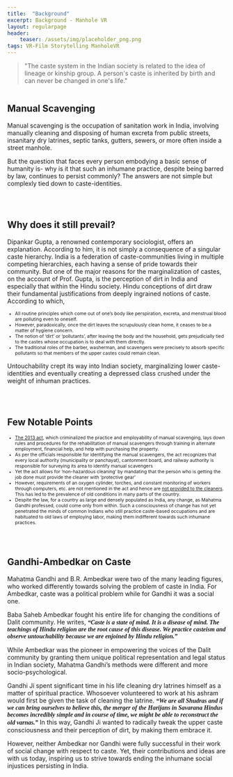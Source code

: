 ```yaml
---
title:  "Background"
excerpt: Background - Manhole VR
layout: regularpage
header:
    teaser: /assets/img/placeholder_png.png
tags: VR-Film Storytelling ManholeVR
---
```


>"The caste system in the Indian society is related to the idea of lineage or kinship group. A person's caste is inherited by birth and can never be changed in one's life."

<figure class="align-center" style="width: 100%; max-width:800px;">
  <img src="{{ site.url }}{{ site.baseurl }}/assets/img/mvrimages/bg_caste.png" alt="">
</figure> 


## **Manual Scavenging**

Manual scavenging is the occupation of sanitation work in India, involving manually cleaning and disposing of human excreta from public streets, insanitary dry latrines, septic tanks, gutters, sewers, or more often inside a street manhole.

But the question that faces every person embodying a basic sense of humanity is- why is it that such an inhumane practice, despite being barred by law, continues to persist commonly? The answers are not simple but complexly tied down to caste-identities. 

<br>

<figure class="align-right" style="width:100%; max-width:400px;">
  <img src="{{ site.url }}{{ site.baseurl }}/assets/img/mvrimages/homepage_manholeenter1.png" alt="">
</figure> 

## **Why does it still prevail?**

Dipankar Gupta, a renowned contemporary sociologist, offers an explanation. According to him, it is not simply a consequence of a singular caste hierarchy. India is a federation of caste-communities living in multiple competing hierarchies, each having a sense of pride towards their community.  But one of the major reasons for the marginalization of castes, on the account of Prof. Gupta, is the perception of dirt in India and especially that within the Hindu society. Hindu conceptions of dirt draw their fundamental justifications from deeply ingrained notions of caste. According to which,<br>

<ul style="font-size: .75em;">
<li>All routine principles which come out of one’s body like perspiration, excreta, and menstrual blood are polluting even to oneself. </li>
<li>However, paradoxically, once the dirt leaves the scrupulously clean home, it ceases to be a matter of hygiene concern.</li>
<li>The notion of ‘dirt’ or ‘pollutants’, after leaving the body and the household, gets prejudicially tied to the castes whose occupation is to deal with them directly.</li>
<li>The traditional roles of the barber, washerman, and scavengers were precisely to absorb specific pollutants so that members of the upper castes could remain clean. </li>
</ul>

Untouchability crept its way into Indian society, marginalizing lower caste-identities and eventually creating a depressed class crushed under the weight of inhuman practices. 

<br>

<figure class="align-right" style="width:100%; max-width:400px;">
  <img src="{{ site.url }}{{ site.baseurl }}/assets/img/mvrimages/homepage_manholeenter2.png" alt="">
</figure> 


## **Few Notable Points**

<ul style="font-size: .75em;">
<li><a href="http://legislative.gov.in/sites/default/files/A2013-25.pdf" target="_blank">The 2013 act</a>, which criminalized the practice and employability of manual scavenging, lays down rules and procedures for the rehabilitation of manual scavengers through training in alternate employment, financial help, and help with purchasing the property. </li>
<li>As per the officials responsible for identifying the manual scavengers, the act recognizes that every local authority (municipality or panchayat), cantonment board, and railway authority is responsible for surveying its area to identify manual scavengers</li>
<li>Yet the act allows for ‘non-hazardous cleaning’ by mandating that the person who is getting the job done must provide the cleaner with ‘protective gear’</li>
<li>However, requirements of an oxygen cylinder, torches, and constant monitoring of workers through computers, etc. are not mentioned in the act and hence are <a href="https://www.news18.com/news/india/stinking-reality-of-manual-scavenging-in-india-does-the-law-exist-only-on-paper-1880787.html" target="_blank">not provided to the cleaners</a>. This has led to the prevalence of old conditions in many parts of the country.  </li>
<li>Despite the law, for a country as large and densely populated as India, any change, as Mahatma Gandhi professed, could come only from within. Such a consciousness of change has not yet penetrated the minds of common Indians who still practice caste-based occupations and are habituated to old laws of employing labor, making them indifferent towards such inhumane practices.  </li>
</ul>

<br>

<figure class="align-right" style="width:100%; max-width:400px;">
  <img src="{{ site.url }}{{ site.baseurl }}/assets/img/mvrimages/homepage_manholeenter3.png" alt="">
</figure> 


## **Gandhi-Ambedkar on Caste**

Mahatma Gandhi and B.R. Ambedkar were two of the many leading figures, who worked differently towards solving the problem of caste in India. For Ambedkar, caste was a political problem while for Gandhi it was a social one. 

Baba Saheb Ambedkar fought his entire life for changing the conditions of Dalit community.
He writes, <span style="font-style: italic; font-family: serif; font-weight: bold;">“Caste is a state of mind. It is a disease of mind. The teachings of Hindu religion are the root cause of this disease. We practice casteism and observe untouchability because we are enjoined by Hindu religion.”</span>

While Ambedkar was the pioneer in empowering the voices of the Dalit community by granting them unique political representation and legal status in Indian society, Mahatma Gandhi’s methods were different and more socio-psychological. 

Gandhi Ji spent significant time in his life cleaning dry latrines himself as a matter of spiritual practice. Whosoever volunteered to work at his ashram would first be given the task of cleaning the latrine. 
<span style="font-style: italic; font-family: serif; font-weight: bold;">“We are all Shudras and if we can bring ourselves to believe this, the merger of the Harijans in Savarana Hindus becomes incredibly simple and in course of time, we might be able to reconstruct the old varnas.”</span>
In this way, Gandhi Ji wanted to radically tweak the upper caste consciousness and their perception of dirt, by making them embrace it. 

However, neither Ambedkar nor Gandhi were fully successful in their work of social change with respect to caste. Yet, their contributions and ideas are with us today, inspiring us to strive towards ending the inhumane social injustices persisting in India.

<figure class="align-center" style="width:100%; max-width:400px;">
  <img src="{{ site.url }}{{ site.baseurl }}/assets/img/mvrimages/homepage_manholeenter4.png" alt="">
</figure> 

